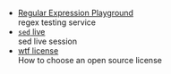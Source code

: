 
- [Regular Expression Playground](https://regex101.com)\
  regex testing service
- [`sed` live](https://sed.js.org/index.html)\
  sed live session
- [wtf license](https://choosealicense.com)\
  How to choose an open source license
